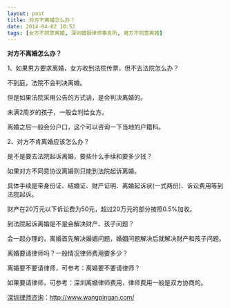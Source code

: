 ```yaml
---
layout: post
title: 对方不离婚怎么办？
date: 2014-04-02 10:52
tags: [女方不同意离婚, 深圳婚姻律师事务所, 男方不同意离婚]
---
```

<strong>对方不离婚怎么办？</strong>

1、如果男方要求离婚，女方收到法院传票，但不去法院怎么办？

不到庭，法院不会判决离婚。

但是如果法院采用公告的方式话，是会判决离婚的。

未满2周岁的孩子，一般会判给女方。

离婚之后一般会分户口，这个可以咨询一下当地的户籍科。

2、对方不肯离婚应该怎么办？

是不是要去法院起诉离婚，要些什么手续和要多少钱？

如果对方不同意协议离婚则只能到法院起诉离婚。

具体手续是带身份证、结婚证、财产证明、离婚起诉状(一式两份)、诉讼费用等到法院起诉。

财产在20万元以下诉讼费为50元，超过20万元的部分按照0.5%加收。

到法院起诉离婚是不是会解决财产、孩子问题？

会一起办理的，离婚首先解决婚姻问题，婚姻问题解决后就解决财产和孩子问题。

离婚要请律师吗？一般情况律师费用要多少？

离婚要不要请律师，可参考：离婚要不要请律师？

如果要请律师，可参考：深圳离婚律师费用，律师费用一般是双方协商的。

<a href="http://www.wangpingan.com/">深圳律师咨询</a>：<a href="http://www.wangpingan.com/">http://www.wangpingan.com/</a>


